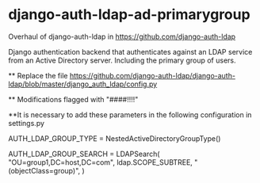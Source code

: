 # django-auth-ldap-ad-primarygroup

Overhaul of django-auth-ldap in https://github.com/django-auth-ldap

Django authentication backend that authenticates against an LDAP service from an Active Directory server. Including the primary group of users. 

** Replace the file https://github.com/django-auth-ldap/django-auth-ldap/blob/master/django_auth_ldap/config.py

** Modifications flagged with "####!!!!"


**It is necessary to add these parameters in the following configuration in settings.py

AUTH_LDAP_GROUP_TYPE = NestedActiveDirectoryGroupType()

AUTH_LDAP_GROUP_SEARCH = LDAPSearch(
    "OU=group1,DC=host,DC=com",
    ldap.SCOPE_SUBTREE,
   "(objectClass=group)", )
